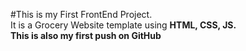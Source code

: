 #This is my First FrontEnd Project.<br> It is a Grocery Website template using <strong>HTML, CSS, JS<strong>. <br> This is  also my first push on GitHub  